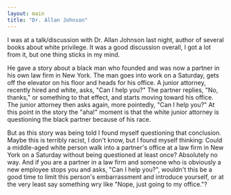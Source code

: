```yaml
---
layout: main
title: "Dr. Allan Johnson"
---
```

I was at a talk/discussion with Dr. Allan Johnson last night, author of
several books about white privilege. It was a good discussion overall, I got a
lot from it, but one thing sticks in my mind.

  
He gave a story about a black man who founded and was now a partner in his own
law firm in New York. The man goes into work on a Saturday, gets off the
elevator on his floor and heads for his office. A junior attorney, recently
hired and white, asks, "Can I help you?" The partner replies, "No, thanks," or
something to that effect, and starts moving toward his office. The junior
attorney then asks again, more pointedly, "Can I help you?" At this point in
the story the "aha!" moment is that the white junior attorney is questioning
the black partner because of his race.

  
But as this story was being told I found myself questioning that conclusion.
Maybe this is terribly racist, I don't know, but I found myself thinking:
Could a middle-aged white person walk into a partner's office at a law firm in
New York on a Saturday without being questioned at least once? Absolutely no
way. And if you are a partner in a law firm and someone who is obviously a new
employee stops you and asks, "Can I help you?", wouldn't this be a good time
to limit this person's embarrassment and introduce yourself, or at the very
least say something wry like "Nope, just going to my office."?

